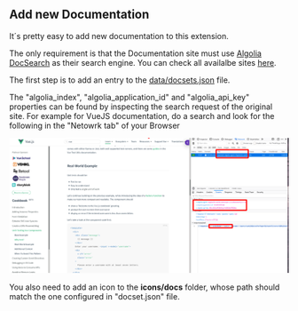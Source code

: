
## Add new Documentation

It´s pretty easy to add new documentation to this extension. 

The only requirement is that the Documentation site must use [Algolia DocSearch](https://community.algolia.com/docsearch/) as their search engine. You can check all availalbe sites [here](https://github.com/algolia/docsearch-configs).

The first step is to add an entry to the [data/docsets.json](../data/docsets.json) file. 

The "algolia_index", "algolia_application_id" and "algolia_api_key" properties can be found by inspecting the search request of the original site. For example for VueJS documentation, do a search and look for the following in the "Netowrk tab" of your Browser

![add docs](add-docs.png)

You also need to add an icon to the **icons/docs** folder, whose path should match the one configured in "docset.json" file.

